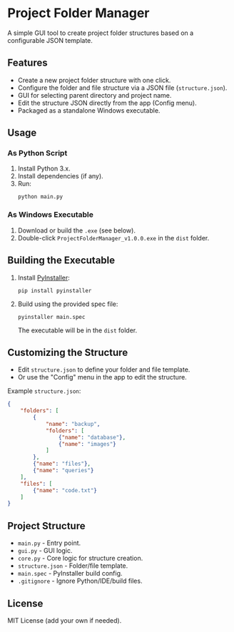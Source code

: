 # Project Folder Manager

A simple GUI tool to create project folder structures based on a configurable JSON template.

## Features

- Create a new project folder structure with one click.
- Configure the folder and file structure via a JSON file (`structure.json`).
- GUI for selecting parent directory and project name.
- Edit the structure JSON directly from the app (Config menu).
- Packaged as a standalone Windows executable.

## Usage

### As Python Script

1. Install Python 3.x.
2. Install dependencies (if any).
3. Run:
   ```
   python main.py
   ```

### As Windows Executable

1. Download or build the `.exe` (see below).
2. Double-click `ProjectFolderManager_v1.0.0.exe` in the `dist` folder.

## Building the Executable

1. Install [PyInstaller](https://pyinstaller.org/):
   ```
   pip install pyinstaller
   ```
2. Build using the provided spec file:
   ```
   pyinstaller main.spec
   ```
   The executable will be in the `dist` folder.

## Customizing the Structure

- Edit `structure.json` to define your folder and file template.
- Or use the "Config" menu in the app to edit the structure.

Example `structure.json`:
```json
{
    "folders": [
        {
            "name": "backup",
            "folders": [
                {"name": "database"},
                {"name": "images"}
            ]
        },
        {"name": "files"},
        {"name": "queries"}
    ],
    "files": [
        {"name": "code.txt"}
    ]
}
```

## Project Structure

- `main.py` - Entry point.
- `gui.py` - GUI logic.
- `core.py` - Core logic for structure creation.
- `structure.json` - Folder/file template.
- `main.spec` - PyInstaller build config.
- `.gitignore` - Ignore Python/IDE/build files.

## License

MIT License (add your own if needed).
